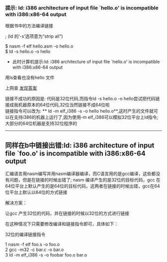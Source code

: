 ### 提示: ld: i386 architecture of input file `hello.o' is incompatible with i386:x86-64 output
根据书中的方法编译链接

; (ld 的‘-s’选项意为“strip all”)   

$ nasm -f elf hello.asm -o hello.o   
$ ld -s hello.o -o hello

+ 此时计算机提示:ld: i386 architecture of input file `hello.o' is incompatible with i386:x86-64 output

用ls查看也没有hello 文件

上网查 [发现答案](http://www.linuxquestions.org/questions/programming-9/assembly-error-i386-architecture-incompatible-with-i386-x86-64-output-827609/)

链接不成功的原因是: 代码是32位代码,而指令ld -s hello.o -o hello尝试把代码链接成我机器原本的64位代码,32位当然链接不成64位啦   
    链接指令可以改为: ** ld -m elf_i386 -s -o hello hello.o**,这时产生的文件就可以在支持i386的机器上运行了,因为使用-m elf_i386可以模拟32位平台上ld指令; 大部分的64位机器是支持32位程序的
    
-----------------
## 同样在b中链接出错:ld: i386 architecture of input file `foo.o' is incompatible with i386:x86-64 output

汇编语言用nasm编写并用nasm编译器编译，而C语言用的是gcc编译，这些都没有问题，但是在链接的时候出错了; nasm 编译产生的是32位的目标代码，gcc 在64位平台上默认产生的是64位的目标代码，这两者在链接的时候出错，gcc在64位平台上默认以64位的方式链接   

解决方案：

让gcc 产生32位的代码，并在链接的时候以32位的方式进行链接

在这种情况下只需要修改编译和链接指令即可，具体如下：

32位的编译链接指令

1 nasm -f elf foo.s  -o  foo.o   
2 gcc  -m32  -c  bar.c  -o bar.o   
3 ld  -m elf_i386 -s -o foobar foo.o bar.o   